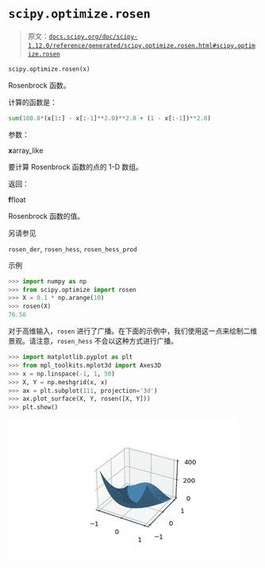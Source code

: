 # `scipy.optimize.rosen`

> 原文：[`docs.scipy.org/doc/scipy-1.12.0/reference/generated/scipy.optimize.rosen.html#scipy.optimize.rosen`](https://docs.scipy.org/doc/scipy-1.12.0/reference/generated/scipy.optimize.rosen.html#scipy.optimize.rosen)

```py
scipy.optimize.rosen(x)
```

Rosenbrock 函数。

计算的函数是：

```py
sum(100.0*(x[1:] - x[:-1]**2.0)**2.0 + (1 - x[:-1])**2.0) 
```

参数：

**x**array_like

要计算 Rosenbrock 函数的点的 1-D 数组。

返回：

**f**float

Rosenbrock 函数的值。

另请参见

`rosen_der`, `rosen_hess`, `rosen_hess_prod`

示例

```py
>>> import numpy as np
>>> from scipy.optimize import rosen
>>> X = 0.1 * np.arange(10)
>>> rosen(X)
76.56 
```

对于高维输入，`rosen` 进行了广播。在下面的示例中，我们使用这一点来绘制二维景观。请注意，`rosen_hess` 不会以这种方式进行广播。

```py
>>> import matplotlib.pyplot as plt
>>> from mpl_toolkits.mplot3d import Axes3D
>>> x = np.linspace(-1, 1, 50)
>>> X, Y = np.meshgrid(x, x)
>>> ax = plt.subplot(111, projection='3d')
>>> ax.plot_surface(X, Y, rosen([X, Y]))
>>> plt.show() 
```

![../../_images/scipy-optimize-rosen-1.png](img/676a786d0db2dec6530e15d62b701377.png)
